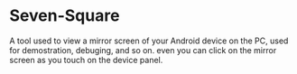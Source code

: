 # Seven-Square
A tool used to view a mirror screen of your Android device on the PC, used for demostration, debuging, and so on. even you can click on the mirror screen as you touch on the device panel.
